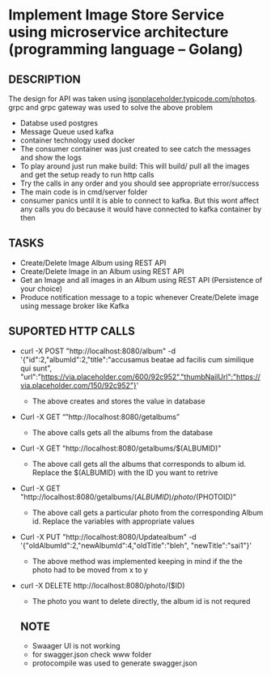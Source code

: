 # Implement Image Store Service using microservice architecture (programming language – Golang)

## DESCRIPTION
The design for API was taken using [jsonplaceholder.typicode.com/photos](jsonplaceholder.typicode.com/photos).
grpc and grpc gateway was used to solve the above problem
- Databse used postgres
- Message Queue used kafka
- container technology used docker
- The consumer container was just created to see catch the messages and show the logs
- To play around just run make build: This will build/ pull all the images and get the setup ready to run http calls
- Try the calls in any order and you should see appropriate error/success
- The main code is in cmd/server folder
- consumer panics until it is able to connect to kafka. But this wont affect any calls you do because it would have connected to kafka container by then

## TASKS
- Create/Delete Image Album using REST API
- Create/Delete Image in an Album using REST API
- Get an Image and all images in an Album using REST API (Persistence of your choice)
- Produce notification message to a topic whenever Create/Delete image using message broker like Kafka

## SUPORTED HTTP CALLS
- curl -X POST "http://localhost:8080/album" -d '{"id":2,"albumId":2,"title":"accusamus beatae ad facilis cum similique qui sunt",
"url":"https://via.placeholder.com/600/92c952","thumbNailUrl":"https://via.placeholder.com/150/92c952"}'
  - The above creates and stores the value in database

- Curl -X GET “”http://localhost:8080/getalbums”
  - The above calls gets all the albums from the database

- Curl -X GET "http://localhost:8080/getalbums/$(ALBUMID)"
  - The above call gets all the albums that corresponds to album id. Replace the $(ALBUMID) with the ID you want to retrive
  
- Curl -X GET "http://localhost:8080/getalbums/$(ALBUMID)/photo/$(PHOTOID)"
  - The above call gets a particular photo from the corresponding Album id. Replace the variables with appropriate values
     
- Curl -X PUT "http://localhost:8080/Updatealbum" -d '{"oldAlbumId":2,"newAlbumId":4,"oldTitle":"bleh", "newTitle":"sai1"}'
  - The above method was implemented keeping in mind if the the photo had to be moved from x to y
  
- curl -X DELETE http://localhost:8080/photo/($ID)
  - The photo you want to delete directly, the album id is not requred
  
  ## NOTE
  - Swaager UI is not working
  - for swagger.json check www folder
  - protocompile was used to generate swagger.json
